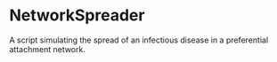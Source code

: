 # NetworkSpreader
A script simulating the spread of an infectious disease in a preferential attachment network.
